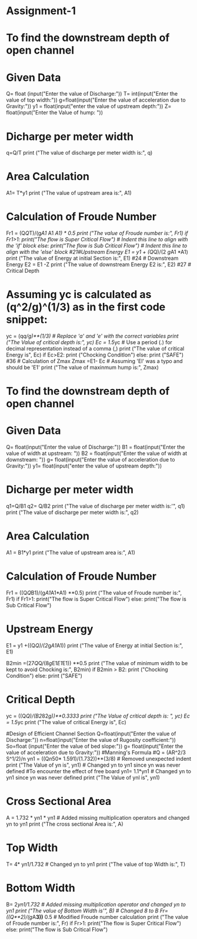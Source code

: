 # Assignment-1

# To find the downstream depth of open channel
# Given Data
Q= float (input("Enter the value of Discharge:"))
T= int(input("Enter the value of top width:"))
g=float(input("Enter the value of acceleration due to Gravity:"))
y1 = float(input("enter the value of upstream depth:"))
Z= float(input("Enter the Value of hump: "))
# Dicharge per meter width
q=Q/T
print ("The value of discharge per meter width is:", q)
# Area Calculation
A1= T*y1
print ("The value of upstream area is:", A1)
# Calculation of Froude Number
Fr1 = (Q*Q*T)/(g*A1* A1 *A1) * 0.5
print ("The value of Froude number is:", Fr1)
if Fr1>1:
    print("The flow is Super Critical Flow") # Indent this line to align with the 'if' block
else:
    print("The flow is Sub Critical Flow") # Indent this line to align with the 'else' block
#21#Upstream Energy
E1 = y1 + (Q*Q)/(2 *g*A1 *A1)
print ("The value of Energy at initial Section is:", E1)
#24 # Downstream Energy
E2 = E1 -Z
print ("The value of downstream Energy E2 is:", E2)
#27 # Critical Depth
# Assuming yc is calculated as (q^2/g)^(1/3) as in the first code snippet:
yc = (q*q/g)**(1/3)  # Replace 'a' and 'e' with the correct variables
print ("The Value of critical depth is:", yc)
Ec = 1.5*yc # Use a period (.) for decimal representation instead of a comma (,)
print ("The value of critical Energy is", Ec)
if Ec>E2:
    print ("Chocking Conditlon")
else:
    print ("SAFE")
#36 # Calculation of Zmax
Zmax =E1- Ec # Assuming 'El' was a typo and should be 'E1'
print ("The value of maxinmum hump is:", Zmax)

# To find the downstream depth of open channel
# Given Data
Q= float(input("Enter the value of Discharge:"))
B1 = float(input("Enter the value of width at upstream: "))
B2 = float(input("Enter the value of width at downstream: "))
g= float(input("Enter the value of acceleration due to Gravity:"))
y1= float(input("enter the value of upstream depth:"))
# Dicharge per meter width
q1=Q/B1
q2= Q/B2
print ("The value of discharge per meter width is:'", q1)
print ("The value of discharge per meter width is:", q2)
# Area Calculation
A1 = B1*y1
print ("The value of upstream area is:", A1)
# Calculation of Froude Number
Fr1 = ((Q*Q*B1)/(g*A1*A1*A1) **0.5)
print ("The value of Froude number is:", Fr1)
if Fr1>1:
    print("The flow is Super Critical Flow")
else:
    print("The flow is Sub Critical Flow")
# Upstream Energy
E1 = y1 +((Q*Q)/(2*g*A1*A1))
print ("The value of Energy at initial Section is:", E1)

B2min =(27*Q*Q/(8*g*E1*E1*E1)) **0.5
print ("The value of minimum width to be kept to avoid Chocking is:", B2min)
if B2min > B2:
    print ("Chocking Condition")
else:
    print ("SAFE")
# Critical Depth
yc = ((Q*Q)/(B2*82*g))**0.3333
print ("The Value of critical depth is: ", yc)
Ec = 1.5*yc
print ("The value of critical Energy is", Ec)

#Design of Efficient Channel Section
Q=float(input("Enter the value of Discharge:"))
n=float(input("Enter the value of Rugosity coefficient:"))
So=float (input("Enter the value of bed slope:"))
g= float(input("Enter the value of acceleration due to Gravity:"))
#Manning's Formula
#Q = (AR^2/3 S^1/2)/n
yn1 = ((Q*n*50* 1.591)/(1.732))**(3/8) # Removed unexpected indent
print ("The Value of yn is", yn1) # Changed yn to yn1 since yn was never defined
#To encounter the effect of free board
yn1= 1.1*yn1 # Changed yn to yn1 since yn was never defined
print ("The Value of ynl is", yn1)
# Cross Sectional Area
A = 1.732 * yn1 * yn1 # Added missing multiplication operators and changed yn to yn1
print ("The cross sectional Area is:", A)
# Top Width
T= 4* yn1/1.732 # Changed yn to yn1
print ("The value of top Width is:", T)
# Bottom Width
B= 2*yn1/1.732 # Added missing multiplication operator and changed yn to yn1
print ("The value of Bottom Width is'", B) # Changed 8 to B
Fr= ((Q**2)/(g*A**3))** 0.5 # Modified Froude number calculation
print ("The value of Froude number is:", Fr)
if Fr>1:
    print("The flow is Super Critical Flow")
else:
    print("The flow is Sub Critical Flow")
    
